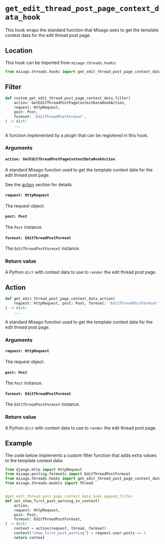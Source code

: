 # `get_edit_thread_post_page_context_data_hook`

This hook wraps the standard function that Misago uses to get the template context data for the edit thread post page.


## Location

This hook can be imported from `misago.threads.hooks`:

```python
from misago.threads.hooks import get_edit_thread_post_page_context_data_hook
```


## Filter

```python
def custom_get_edit_thread_post_page_context_data_filter(
    action: GetEditThreadPostPageContextDataHookAction,
    request: HttpRequest,
    post: Post,
    formset: 'EditThreadPostFormset',
) -> dict:
    ...
```

A function implemented by a plugin that can be registered in this hook.


### Arguments

#### `action: GetEditThreadPostPageContextDataHookAction`

A standard Misago function used to get the template context data for the edit thread post page.

See the [action](#action) section for details.


#### `request: HttpRequest`

The request object.


#### `post: Post`

The `Post` instance.


#### `formset: EditThreadPostFormset`

The `EditThreadPostFormset` instance.


### Return value

A Python `dict` with context data to use to `render` the edit thread post page.


## Action

```python
def get_edit_thread_post_page_context_data_action(
    request: HttpRequest, post: Post, formset: 'EditThreadPostFormset'
) -> dict:
    ...
```

A standard Misago function used to get the template context data for the edit thread post page.


### Arguments

#### `request: HttpRequest`

The request object.


#### `post: Post`

The `Post` instance.


#### `formset: EditThreadPostFormset`

The `EditThreadPostFormset` instance.


### Return value

A Python `dict` with context data to use to `render` the edit thread post page.


## Example

The code below implements a custom filter function that adds extra values to the template context data:

```python
from django.http import HttpRequest
from misago.posting.formsets import EditThreadPostFormset
from misago.threads.hooks import get_edit_thread_post_page_context_data_hook
from misago.threads.models import Thread


@get_edit_thread_post_page_context_data_hook.append_filter
def set_show_first_post_warning_in_context(
    action,
    request: HttpRequest,
    post: Post,
    formset: EditThreadPostFormset,
) -> dict:
    context = action(request, thread, formset)
    context["show_first_post_warning"] = request.user.posts == 1
    return context
```